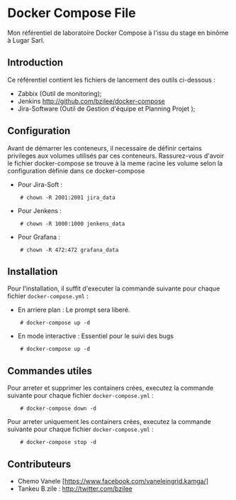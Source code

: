 # Docker Compose File
Mon référentiel de laboratoire Docker Compose à l'issu du stage en binôme  à Lugar Sarl.

##  Introduction

Ce référentiel contient les fichiers de lancement des outils ci-dessous :

- Zabbix (Outil de monitoring);
- Jenkins  http://github.com/bzilee/docker-compose
- Jira-Software (Outil de Gestion d'équipe et Planning Projet );


## Configuration

Avant de démarrer les conteneurs,
 il necessaire de définir certains privileges aux volumes utilisés 
 par ces conteneurs. Rassurez-vous d'avoir le fichier docker-compose se trouve à la meme racine les volume selon la configuration dèfinie dans ce docker-compose
 
* Pour Jira-Soft : 
```shel
    # chown -R 2001:2001 jira_data
```

* Pour Jenkens : 
```shel
    # chown -R 1000:1000 jenkens_data
```

* Pour Grafana : 
```shel
    # chown -R 472:472 grafana_data
```

## Installation

Pour l'installation, il suffit d'executer la commande suivante pour chaque fichier `docker-compose.yml` :
 
 * En arriere plan : Le prompt sera liberé.
```
    # docker-compose up -d
```
 * En mode interactive : Essentiel pour le suivi des bugs
```
    # docker-compose up -d
```

## Commandes utiles

Pour arreter et supprimer les containers crées, executez la commande suivante pour chaque fichier `docker-compose.yml` :
 
```
    # docker-compose down -d
```

Pour arreter uniquement les containers crées, executez la commande suivante pour chaque fichier `docker-compose.yml` :
 
```
    # docker-compose stop -d
```

## Contributeurs

* Chemo Vanele [https://www.facebook.com/vaneleingrid.kamga/]
* Tankeu B.zile : http://twitter.com/bzilee
